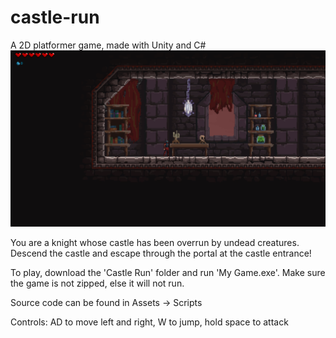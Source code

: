 # castle-run
A 2D platformer game, made with Unity and C#
![Castle Run](/Screenshots/castle-run.PNG)

You are a knight whose castle has been overrun by undead creatures. Descend the castle and escape through the portal at the castle entrance!

To play, download the 'Castle Run' folder and run 'My Game.exe'. Make sure the game is not zipped, else it will not run.

Source code can be found in Assets -> Scripts

Controls: AD to move left and right, W to jump, hold space to attack

